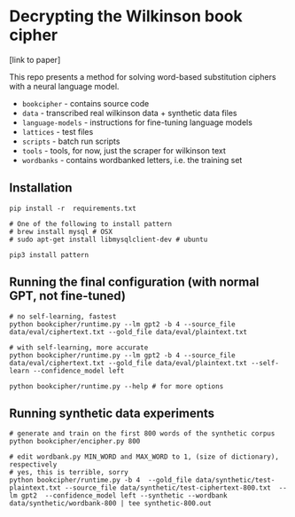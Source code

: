 # Decrypting the Wilkinson book cipher

[link to paper]

This repo presents a method for solving word-based substitution ciphers with a neural language model.

- `bookcipher` - contains source code
- `data` - transcribed real wilkinson data + synthetic data files
- `language-models` - instructions for fine-tuning language models
- `lattices` - test files
- `scripts` - batch run scripts
- `tools` - tools, for now, just the scraper for wilkinson text
- `wordbanks` - contains wordbanked letters, i.e. the training set


## Installation

    pip install -r  requirements.txt

    # One of the following to install pattern
    # brew install mysql # OSX
    # sudo apt-get install libmysqlclient-dev # ubuntu

    pip3 install pattern


## Running the final configuration (with normal GPT, not fine-tuned)

    # no self-learning, fastest
    python bookcipher/runtime.py --lm gpt2 -b 4 --source_file data/eval/ciphertext.txt --gold_file data/eval/plaintext.txt

    # with self-learning, more accurate
    python bookcipher/runtime.py --lm gpt2 -b 4 --source_file data/eval/ciphertext.txt --gold_file data/eval/plaintext.txt --self-learn --confidence_model left

    python bookcipher/runtime.py --help # for more options


## Running synthetic data experiments
    
    # generate and train on the first 800 words of the synthetic corpus
    python bookcipher/encipher.py 800

    # edit wordbank.py MIN_WORD and MAX_WORD to 1, (size of dictionary), respectively
    # yes, this is terrible, sorry
    python bookcipher/runtime.py -b 4  --gold_file data/synthetic/test-plaintext.txt --source_file data/synthetic/test-ciphertext-800.txt  --lm gpt2  --confidence_model left --synthetic --wordbank data/synthetic/wordbank-800 | tee synthetic-800.out
